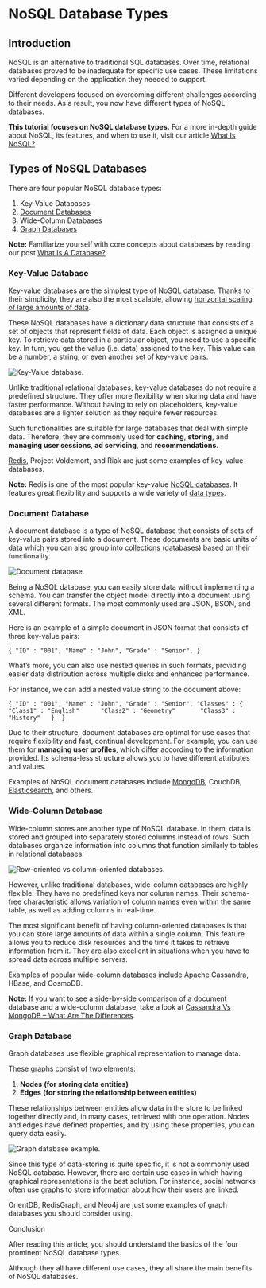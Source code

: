 # NoSQL Database Types

## Introduction

NoSQL is an alternative to traditional SQL databases. Over time, relational databases proved to be inadequate for specific use cases. These limitations varied depending on the application they needed to support.

Different developers focused on overcoming different challenges according to their needs. As a result, you now have different types of NoSQL databases.

**This tutorial focuses on NoSQL database types.** For a more in-depth guide about NoSQL, its features, and when to use it, visit our article [What Is NoSQL?](https://phoenixnap.com/kb/what-is-nosql)

## Types of NoSQL Databases

There are four popular NoSQL database types:

1. Key-Value Databases
2. [Document Databases](https://phoenixnap.com/kb/document-database)
3. Wide-Column Databases
4. [Graph Databases](https://phoenixnap.com/kb/graph-database)

**Note:** Familiarize yourself with core concepts about databases by reading our post [What Is A Database?](https://phoenixnap.com/kb/what-is-a-database)

### Key-Value Database

Key-value databases are the simplest type of NoSQL database. Thanks to their simplicity, they are also the most scalable, allowing [horizontal scaling of large amounts of data](https://phoenixnap.com/glossary/horizontal-scaling).

These NoSQL databases have a dictionary data structure that consists of a set of objects that represent fields of data. Each object is assigned a unique key. To retrieve data stored in a particular object, you need to use a specific key. In turn, you get the value (i.e. data) assigned to the key. This value can be a number, a string, or even another set of key-value pairs.

![Key-Value database.](https://phoenixnap.com/kb/wp-content/uploads/2021/04/key-value-database.png)

Unlike traditional relational databases, key-value databases do not require a predefined structure. They offer more flexibility when storing data and have faster performance. Without having to rely on placeholders, key-value databases are a lighter solution as they require fewer resources.

Such functionalities are suitable for large databases that deal with simple data. Therefore, they are commonly used for **caching**, **storing**, and **managing user sessions**, **ad servicing**, and **recommendations**.

[Redis](https://phoenixnap.com/kb/install-redis-on-ubuntu-20-04), Project Voldemort, and Riak are just some examples of key-value databases.

**Note:** Redis is one of the most popular key-value [NoSQL databases](https://phoenixnap.com/kb/nosql-database-list). It features great flexibility and supports a wide variety of [data types](https://phoenixnap.com/kb/redis-data-types-with-commands).

### Document Database

A document database is a type of NoSQL database that consists of sets of key-value pairs stored into a document. These documents are basic units of data which you can also group into [collections (databases)](https://phoenixnap.com/kb/create-database-mongodb) based on their functionality.

![Document database.](https://phoenixnap.com/kb/wp-content/uploads/2021/04/document-database.png)

Being a NoSQL database, you can easily store data without implementing a schema. You can transfer the object model directly into a document using several different formats. The most commonly used are JSON, BSON, and XML.

Here is an example of a simple document in JSON format that consists of three key-value pairs:

```
{ "ID" : "001", "Name" : "John", "Grade" : "Senior", }
```

What’s more, you can also use nested queries in such formats, providing easier data distribution across multiple disks and enhanced performance.

For instance, we can add a nested value string to the document above:

```
{ "ID" : "001", "Name" : "John", "Grade" : "Senior", "Classes" : {      "Class1" : "English"      "Class2" : "Geometry"       "Class3" : "History"   }  }
```

Due to their structure, document databases are optimal for use cases that require flexibility and fast, continual development. For example, you can use them for **managing user profiles**, which differ according to the information provided. Its schema-less structure allows you to have different attributes and values.

Examples of NoSQL document databases include [MongoDB](https://phoenixnap.com/kb/how-to-install-mongodb-ubuntu), CouchDB, [Elasticsearch](https://phoenixnap.com/kb/?s=elasticsearch), and others.

### Wide-Column Database

Wide-column stores are another type of NoSQL database. In them, data is stored and grouped into separately stored columns instead of rows. Such databases organize information into columns that function similarly to tables in relational databases.

![Row-oriented vs column-oriented databases.](https://phoenixnap.com/kb/wp-content/uploads/2021/04/column-oriented-database.png)

However, unlike traditional databases, wide-column databases are highly flexible. They have no predefined keys nor column names. Their schema-free characteristic allows variation of column names even within the same table, as well as adding columns in real-time.

The most significant benefit of having column-oriented databases is that you can store large amounts of data within a single column. This feature allows you to reduce disk resources and the time it takes to retrieve information from it. They are also excellent in situations when you have to spread data across multiple servers.

Examples of popular wide-column databases include Apache Cassandra, HBase, and CosmoDB.

**Note:** If you want to see a side-by-side comparison of a document database and a wide-column database, take a look at [Cassandra Vs MongoDB – What Are The Differences](https://phoenixnap.com/kb/cassandra-vs-mongodb).

### Graph Database

Graph databases use flexible graphical representation to manage data.

These graphs consist of two elements:

1. **Nodes** **(for storing data entities)**
2. **Edges** **(for storing the relationship between entities)**

These relationships between entities allow data in the store to be linked together directly and, in many cases, retrieved with one operation. Nodes and edges have defined properties, and by using these properties, you can query data easily.

![Graph database example.](https://phoenixnap.com/kb/wp-content/uploads/2021/04/graph-database-example.png)

Since this type of data-storing is quite specific, it is not a commonly used NoSQL database. However, there are certain use cases in which having graphical representations is the best solution. For instance, social networks often use graphs to store information about how their users are linked.

OrientDB, RedisGraph, and Neo4j are just some examples of graph databases you should consider using.

Conclusion

After reading this article, you should understand the basics of the four prominent NoSQL database types.

Although they all have different use cases, they all share the main benefits of NoSQL databases.